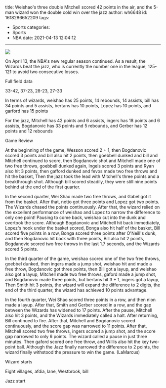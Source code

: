 title: Weishao's three double Mitchell scored 42 points in the air, and the 5-man wizard won the double cold win over the jazz
author: wh6648
id: 1618286652209
tags: 
- Sports
categories: 
- Sports
- NBA
date: 2021-04-13 12:04:12
---
![](https://p2.itc.cn/images01/20210413/3ff99266876c4643840cda86a1fa3117.jpeg)


On April 13, the NBA's new regular season continued. As a result, the Wizards beat the jazz, who is currently the number one in the league, 125-121 to avoid two consecutive losses.

Full field data

33-42, 37-23, 28-23, 27-33

In terms of wizards, weishao has 25 points, 14 rebounds, 14 assists, bill has 34 points and 5 assists, bertans has 10 points, Lopez has 10 points, and garford has 15 points

For the jazz, Mitchell has 42 points and 6 assists, ingers has 18 points and 6 assists, Bogdanovic has 33 points and 5 rebounds, and Gerber has 12 points and 12 rebounds

Game Review

At the beginning of the game, Wesson scored 2 + 1, then Bogdanovic scored 3 points and bill also hit 2 points, then goebbell dunked and bill and Mitchell continued to score, then Bogdanovic shot and Mitchell made one of two free throws, goebbell dunked again, Ingels scored 3 points and Ryan also hit 3 points, then gafford dunked and fevos made two free throws and hit the basket, Then the jazz took the lead with Mitchell's three points and a breakthrough shot. Although bill scored steadily, they were still nine points behind at the end of the first quarter.

In the second quarter, Wei Shao made two free throws, and Gabel got it from the basket. After that, netto got three points and Lopez got two points. The Wizards chased the points continuously. After that, the wizard relied on the excellent performance of weishao and Lopez to narrow the difference to only one point! Pausing to come back, weishao cut into the dunk and overtook the score. Although Bogdanovic and Mitchell hit back immediately, Lopez's hook under the basket scored, Bonga also hit half of the basket, Bill scored five points in a row, Bonga scored three points after O'Neill's dunk, and then Bogdanovic hit back with three points, Bill also hit 2 points, Bogdanovic scored two free throws in the last 1.7 seconds, and the Wizards scored 5 points.

In the third quarter of the game, weishao scored one of the two free throws, goebbel dunked, then ingers made a jump shot, weishao hit and made a free throw, Bogdanovic got three points, then Bill got a layup, and weishao also got a layup, Mitchell made two free throws, gaford made a jump shot, and Bogdanovic made three points, but bertans hit 3 + 1, ingers got a layup, Then Smith hit 3 points, the wizard will expand the difference to 2 digits, the end of the third quarter, the wizard has achieved 10 points advantage.

In the fourth quarter, Wei Shao scored three points in a row, and then nion made a layup. After that, Smith and Gerber scored in a row, and the gap between the Wizards has widened to 17 points. After the pause, Mitchell also hit 3 points, and the Wizards immediately called a halt. After returning, Bill continued to fire. After that, Mitchell and Bogdanovic scored continuously, and the score gap was narrowed to 11 points. After that, Mitchell scored two free throws, ingers scored a jump shot, and the score gap narrowed to only 6 points. The wizard called a pause in just three minutes. Then gaford scored one free throw, and Willis also hit the key two-point ball. Although the Jazz finally narrowed the difference to 2 points, the wizard finally withstood the pressure to win the game. (LaMarcus)

Wizard starts

Eight villages, afdia, lane, Westbrook, bill

Jazz start

